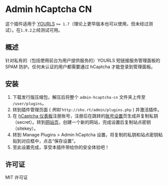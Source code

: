 Admin hCaptcha CN
====================

这个插件适用于 [YOURLS](http://yourls.org) `>= 1.7`（理论上更早版本也可以使用，但未经过测试）。在`1.9.2`上经测试可用。

概述
-----------
针对私有的（包括使用前台为用户提供服务的）YOURLS 短链接服务管理面板的 SPAM 防护。任何未认证的用户都需要通过 hCaptcha 才能登录到管理面板。

安装
------------
1. 下载发行版压缩包，解压后将整个 `admin-hcaptcha-cn` 文件夹上传至 `/user/plugins`。
2. 转到插件管理页面 ( *例如* `http://sho.rt/admin/plugins.php` ) 并激活插件。
3. 在 [hCaptcha 仪表板](https://dashboard.hcaptcha.com/signup)注册账号，注册后在跳转的[账号设置](https://dashboard.hcaptcha.com/settings)页生成并复制私钥（secret）。转到[网站页](https://dashboard.hcaptcha.com/sites)，创建一个新的网站，完成设置后复制站点密钥（sitekey）。
4. 转到 Manage Plugins > Admin hCaptcha 设置，将复制的私钥和站点密钥粘贴到对应框中，点击“保存设置”。
5. 至此设置完成，享受本插件带给你的安全体验吧！

许可证
-------
MIT 许可证